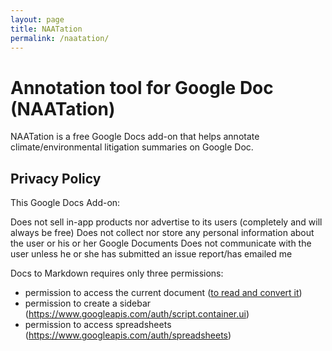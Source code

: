 ```yaml
---
layout: page
title: NAATation
permalink: /naatation/
---
```


# Annotation tool for Google Doc (NAATation)

NAATation is a free Google Docs add-on that helps annotate climate/environmental litigation summaries on Google Doc.

## Privacy Policy

This Google Docs Add-on:

Does not sell in-app products nor advertise to its users (completely and will always be free)
Does not collect nor store any personal information about the user or his or her Google Documents
Does not communicate with the user unless he or she has submitted an issue report/has emailed me

Docs to Markdown requires only three permissions:
* permission to access the current document ([to read and convert it](https://www.googleapis.com/auth/documents))
* permission to create a sidebar (https://www.googleapis.com/auth/script.container.ui)
* permission to access spreadsheets (https://www.googleapis.com/auth/spreadsheets)
